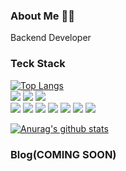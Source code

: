 ### About Me 💁🏻
Backend Developer
 
### Teck Stack
[![Top Langs](https://github-readme-stats.vercel.app/api/top-langs/?username=jiwon11&layout=compact)](https://github.com/anuraghazra/github-readme-stats) </br>
<img src="https://img.shields.io/badge/JavaScript-F7DF1E?style=for-the-badge&logo=JavaScript&logoColor=black"/> <img src="https://img.shields.io/badge/Python-3766AB?style=for-the-badge&logo=Python&logoColor=white"/> <img src="https://img.shields.io/badge/Java-007396?style=for-the-badge&logo=Java&logoColor=white"/></br>
<a href="https://nodejs.org/ko" target="_blank"><img src="https://img.shields.io/badge/Node.js-339933?style=for-the-badge&logo=Node.js&logoColor=white"/></a>
<a href="https://www.djangoproject.com" target="_blank"><img src="https://img.shields.io/badge/Django-092E20?style=for-the-badge&logo=Django&logoColor=white"/></a>
<a href="https://www.mysql.com" target="_blank"><img src="https://img.shields.io/badge/MySQL-4479A1?style=for-the-badge&logo=MySQL&logoColor=white"/></a>
<a href="https://redis.io" target="_blank"><img src="https://img.shields.io/badge/Redis-DC382D?style=for-the-badge&logo=Redis&logoColor=white"/></a>
<a href="https://www.serverless.com" target="_blank"><img src="https://img.shields.io/badge/Serverless-FD5750?style=for-the-badge&logo=Serverless&logoColor=white"/></a>
<a href="https://www.docker.com" target="_blank"><img src="https://img.shields.io/badge/Docker-2496ED?style=for-the-badge&logo=Docker&logoColor=white"/></a>
<a href="https://aws.amazon.com" target="_blank"><img src="https://img.shields.io/badge/AWS-232F3E?style=for-the-badge&logo=Amazon-AWS&logoColor=white"/></a>
<!--
**jiwon11/jiwon11** is a ✨ _special_ ✨ repository because its `README.md` (this file) appears on your GitHub profile.

Here are some ideas to get you started:

- 🔭 I’m currently working on ...
- 🌱 I’m currently learning ...
- 👯 I’m looking to collaborate on ...
- 🤔 I’m looking for help with ...
- 💬 Ask me about ...
- 📫 How to reach me: ...
- 😄 Pronouns: ...
- ⚡ Fun fact: ...
-->

[![Anurag's github stats](https://github-readme-stats.vercel.app/api?username=jiwon11&show_icons=true&theme=solarized-light&count_private=true&show_icons=true)](https://github.com/anuraghazra/github-readme-stats)



### Blog(COMING SOON)
